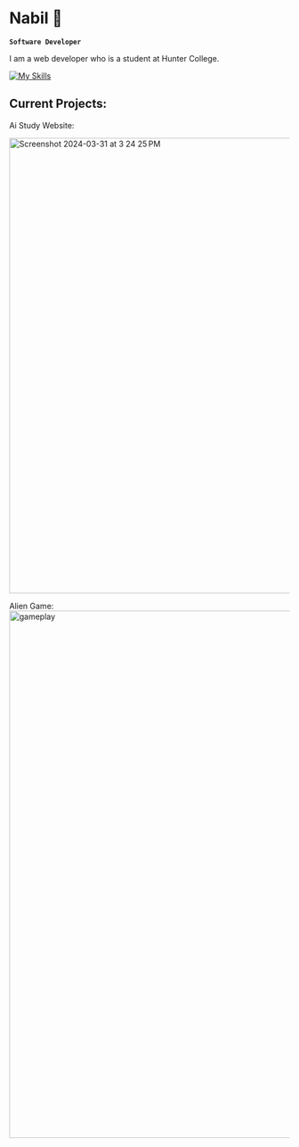 # Nabil 👋

**`Software Developer`**

I am a web developer who is a student at Hunter College. 

[![My Skills](https://skillicons.dev/icons?i=py,js,html,css,tailwindcss,git,vscode)](https://skillicons.dev)

## Current Projects:

Ai Study Website:

<img width="817" alt="Screenshot 2024-03-31 at 3 24 25 PM" src="https://github.com/nshamee/nshamee/assets/80434243/c9503764-a682-40c1-a134-9b93b5d18fac">


Alien Game: 
<img width="946" alt="gameplay" src="https://github.com/nshamee/nshamee/assets/80434243/290255ef-637f-4020-90f4-b47a40b2de99">


<!--
**nshamee/nshamee** is a ✨ _special_ ✨ repository because its `README.md` (this file) appears on your GitHub profile.

Here are some ideas to get you started:

- 🔭 I’m currently working on ...
- 🌱 I’m currently learning ...
- 👯 I’m looking to collaborate on ...
- 🤔 I’m looking for help with ...
- 💬 Ask me about ...
- 📫 How to reach me: ...
- 😄 Pronouns: ...
- ⚡ Fun fact: ...
-->
